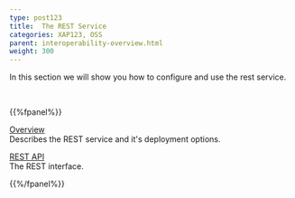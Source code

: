 ```yaml
---
type: post123
title:  The REST Service
categories: XAP123, OSS
parent: interoperability-overview.html
weight: 300
---
```




In this section we will show you how to configure and use the rest service.


<br>

{{%fpanel%}}

[Overview](./rest-service.html)<br>
Describes the REST service and it's deployment options.

[REST API](./rest-service-api.html)<br>
The REST interface.

{{%/fpanel%}}


